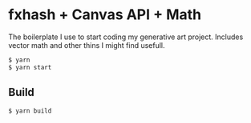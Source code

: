 fxhash + Canvas API + Math
================
The boilerplate I use to start coding my generative art project. Includes vector math and other thins I might find usefull.
```sh
$ yarn
$ yarn start
```
## Build
```sh
$ yarn build
```
